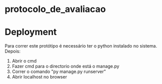 # protocolo_de_avaliacao
Deployment
======
Para correr este protótipo é necessário ter o python instalado no sistema.
Depois:
1. Abrir o cmd
2. Fazer cmd para o directorio onde está o manage.py
3. Correr o comando "py manage.py runserver"
4. Abrir localhost no browser

